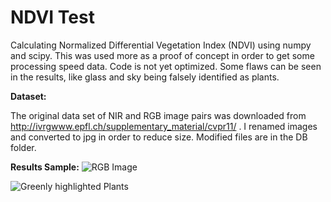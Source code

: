 NDVI Test
==============

Calculating Normalized Differential Vegetation Index (NDVI) using numpy and scipy.
This was used more as a proof of concept in order to get some processing speed data.
Code is not yet optimized. Some flaws can be seen in the results, like glass and sky being falsely identified as plants. 

**Dataset:**

The original data set of NIR and RGB image pairs was downloaded from http://ivrgwww.epfl.ch/supplementary_material/cvpr11/ .
I renamed images and converted to jpg in order to reduce size. Modified files are in the DB folder.

**Results Sample:**
![RGB Image](/sample_rgb.jpg?raw=true)

![Greenly highlighted Plants](/sample_ndvi.jpg?raw=true)
